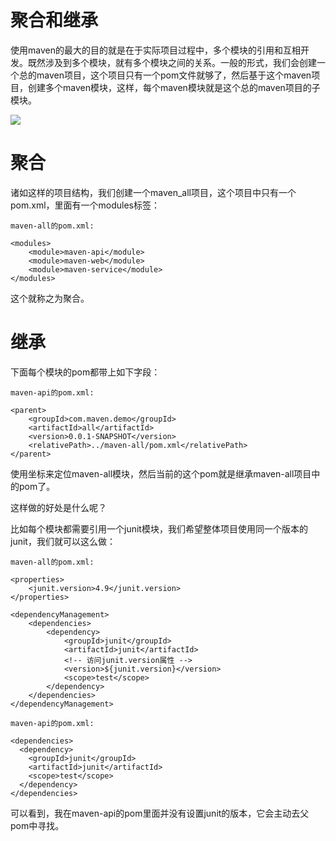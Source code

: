 # 聚合和继承

使用maven的最大的目的就是在于实际项目过程中，多个模块的引用和互相开发。既然涉及到多个模块，就有多个模块之间的关系。一般的形式，我们会创建一个总的maven项目，这个项目只有一个pom文件就够了，然后基于这个maven项目，创建多个maven模块，这样，每个maven模块就是这个总的maven项目的子模块。

![](http://tuchuang.funaio.cn/17-5-23/25421545-file_1495492684382_385b.png)

# 聚合

诸如这样的项目结构，我们创建一个maven_all项目，这个项目中只有一个pom.xml，里面有一个modules标签：

```
maven-all的pom.xml:

<modules>
	<module>maven-api</module>
	<module>maven-web</module>
	<module>maven-service</module>
</modules>
```

这个就称之为聚合。

# 继承

下面每个模块的pom都带上如下字段：
```
maven-api的pom.xml:

<parent>
    <groupId>com.maven.demo</groupId>
    <artifactId>all</artifactId>
    <version>0.0.1-SNAPSHOT</version>
    <relativePath>../maven-all/pom.xml</relativePath>
</parent>
```

使用坐标来定位maven-all模块，然后当前的这个pom就是继承maven-all项目中的pom了。

这样做的好处是什么呢？

比如每个模块都需要引用一个junit模块，我们希望整体项目使用同一个版本的junit，我们就可以这么做：

```
maven-all的pom.xml:

<properties>
    <junit.version>4.9</junit.version>
</properties>

<dependencyManagement>
    <dependencies>
        <dependency>
            <groupId>junit</groupId>
            <artifactId>junit</artifactId>
            <!-- 访问junit.version属性 -->
            <version>${junit.version}</version>
            <scope>test</scope>
        </dependency>
    </dependencies>
</dependencyManagement>

maven-api的pom.xml:

<dependencies>
  <dependency>
    <groupId>junit</groupId>
    <artifactId>junit</artifactId>
    <scope>test</scope>
  </dependency>
</dependencies>

```

可以看到，我在maven-api的pom里面并没有设置junit的版本，它会主动去父pom中寻找。
